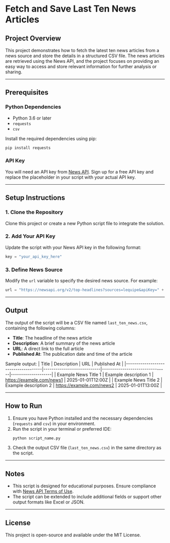 # Fetch and Save Last Ten News Articles

## Project Overview
This project demonstrates how to fetch the latest ten news articles from a news source and store the details in a structured CSV file. The news articles are retrieved using the News API, and the project focuses on providing an easy way to access and store relevant information for further analysis or sharing.

---

## Prerequisites

### Python Dependencies
- Python 3.6 or later
- `requests`
- `csv`

Install the required dependencies using pip:
```bash
pip install requests
```

### API Key
You will need an API key from [News API](https://newsapi.org). Sign up for a free API key and replace the placeholder in your script with your actual API key.

---

## Setup Instructions

### 1. Clone the Repository
Clone this project or create a new Python script file to integrate the solution.

### 2. Add Your API Key
Update the script with your News API key in the following format:
```python
key = "your_api_key_here"
```

### 3. Define News Source
Modify the `url` variable to specify the desired news source. For example:
```python
url = "https://newsapi.org/v2/top-headlines?sources=lequipe&apiKey=" + key
```

---

## Output
The output of the script will be a CSV file named `last_ten_news.csv`, containing the following columns:
- **Title**: The headline of the news article
- **Description**: A brief summary of the news article
- **URL**: A direct link to the full article
- **Published At**: The publication date and time of the article

Sample output:
| Title                               | Description                | URL                            | Published At       |
|-------------------------------------|----------------------------|--------------------------------|--------------------|
| Example News Title 1               | Example description 1      | https://example.com/news1      | 2025-01-01T12:00Z |
| Example News Title 2               | Example description 2      | https://example.com/news2      | 2025-01-01T13:00Z |

---

## How to Run
1. Ensure you have Python installed and the necessary dependencies (`requests` and `csv`) in your environment.
2. Run the script in your terminal or preferred IDE:
   ```bash
   python script_name.py
   ```
3. Check the output CSV file (`last_ten_news.csv`) in the same directory as the script.

---

## Notes

- This script is designed for educational purposes. Ensure compliance with [News API Terms of Use](https://newsapi.org/terms).
- The script can be extended to include additional fields or support other output formats like Excel or JSON.

---

## License
This project is open-source and available under the MIT License.

